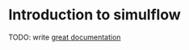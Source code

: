 # Introduction to simulflow

TODO: write [great documentation](http://jacobian.org/writing/what-to-write/)

